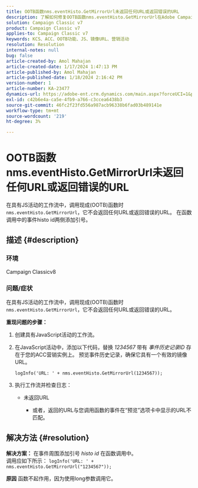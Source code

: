 ```yaml
---
title: OOTB函数nms.eventHisto.GetMirrorUrl未返回任何URL或返回错误的URL
description: 了解如何修复OOTB函数nms.eventHisto.GetMirrorUrl在Adobe Campaign Classic中未返回任何URL的问题。
solution: Campaign Classic v7
product: Campaign Classic v7
applies-to: Campaign Classic v7
keywords: KCS、ACC、OOTB功能、JS、镜像URL、营销活动
resolution: Resolution
internal-notes: null
bug: false
article-created-by: Amol Mahajan
article-created-date: 1/17/2024 1:47:13 PM
article-published-by: Amol Mahajan
article-published-date: 1/18/2024 2:16:42 PM
version-number: 1
article-number: KA-23477
dynamics-url: https://adobe-ent.crm.dynamics.com/main.aspx?forceUCI=1&pagetype=entityrecord&etn=knowledgearticle&id=abb008e9-3eb5-ee11-a569-6045bd006295
exl-id: c42b6e4a-ca5e-4fb9-a766-c3ccea6438b3
source-git-commit: 46fc2f23fd556a987acb96338b6fad03b489141e
workflow-type: tm+mt
source-wordcount: '219'
ht-degree: 3%

---
```


# OOTB函数nms.eventHisto.GetMirrorUrl未返回任何URL或返回错误的URL


在具有JS活动的工作流中，调用现成(OOTB)函数时 `nms.eventHisto.GetMirrorUrl`，它不会返回任何URL或返回错误的URL。 在函数调用中的事件histo id两侧添加引号。

## 描述 {#description}


### <b>环境</b>

Campaign Classicv8



### <b>问题/症状</b>

在具有JS活动的工作流中，调用现成(OOTB)函数时 `nms.eventHisto.GetMirrorUrl`，它不会返回任何URL或返回错误的URL。

<b>重现问题的步骤：</b>

1. 创建具有JavaScript活动的工作流。


2. 在JavaScript活动中，添加以下代码，替换 *1234567* 带有 *事件历史记录ID* 存在于您的ACC营销实例上。 预览事件历史记录，确保它具有一个有效的镜像URL。



   `logInfo('URL: ' + nms.eventHisto.GetMirrorUrl(1234567));`


3. 执行工作流并检查日志：

   - 未返回URL




      - 或者，返回的URL与您调用函数的事件在“预览”选项卡中显示的URL不匹配。



## 解决方法 {#resolution}

<b>解决方案：</b>
在事件周围添加引号 *histo id* 在函数调用中。
<br>调用应如下所示：
`logInfo('URL: ' + nms.eventHisto.GetMirrorUrl("1234567"));`

<b>原因</b>
函数不起作用，因为使用long参数调用它。
